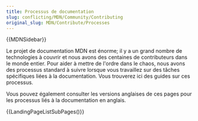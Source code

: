 ```yaml
---
title: Processus de documentation
slug: conflicting/MDN/Community/Contributing
original_slug: MDN/Contribute/Processes
---
```


{{MDNSidebar}}

Le projet de documentation MDN est énorme; il y a un grand nombre de technologies à couvrir et nous avons des centaines de contributeurs dans le monde entier. Pour aider à mettre de l'ordre dans le chaos, nous avons des processus standard à suivre lorsque vous travaillez sur des tâches spécifiques liées à la documentation. Vous trouverez ici des guides sur ces processus.

Vous pouvez également consulter les versions anglaises de ces pages pour les processus liés à la documentation en anglais.

{{LandingPageListSubPages()}}

